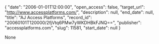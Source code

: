 {
  "date": "2006-01-01T12:00:00", 
  "open_access": false, 
  "target_url": "http://www.accessplatforms.com/", 
  "description": null, 
  "end_date": null, 
  "title": "AJ Access Platforms", 
  "record_id": "20060101T120000/2fjVtq6PMw7yWKDHBkFJNQ==", 
  "publisher": "accessplatforms.com", 
  "slug": 11581, 
  "start_date": null
}

None